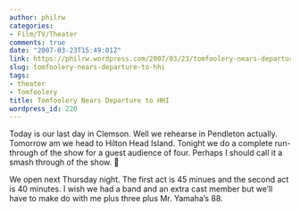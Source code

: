 ```yaml
---
author: philrw
categories:
- Film/TV/Theater
comments: true
date: "2007-03-23T15:49:01Z"
link: https://philrw.wordpress.com/2007/03/23/tomfoolery-nears-departure-to-hhi/
slug: tomfoolery-nears-departure-to-hhi
tags:
- theater
- Tomfoolery
title: Tomfoolery Nears Departure to HHI
wordpress_id: 220
---
```


Today is our last day in Clemson. Well we rehearse in Pendleton actually. Tomorrow am we head to Hilton Head Island. Tonight we do a complete run-through of the show for a guest audience of four. Perhaps I should call it a smash through of the show. :slightly_smiling_face:

We open next Thursday night. The first act is 45 minues and the second act is 40 minutes. I wish we had a band and an extra cast member but we’ll have to make do with me plus three plus Mr. Yamaha’s 88.
